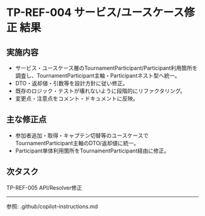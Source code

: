 # TP-REF-004 サービス/ユースケース修正 結果

## 実施内容

- サービス・ユースケース層のTournamentParticipant/Participant利用箇所を調査し、TournamentParticipant主軸・Participantネスト型へ統一。
- DTO・返却値・引数等を設計方針に従い修正。
- 既存のロジック・テストが壊れないように段階的にリファクタリング。
- 変更点・注意点をコメント・ドキュメントに反映。

## 主な修正点

- 参加者追加・取得・キャプテン切替等のユースケースでTournamentParticipant主軸のDTO/返却値に統一。
- Participant単体利用箇所をTournamentParticipant経由に修正。

## 次タスク

TP-REF-005 API/Resolver修正

---

参照: .github/copilot-instructions.md
